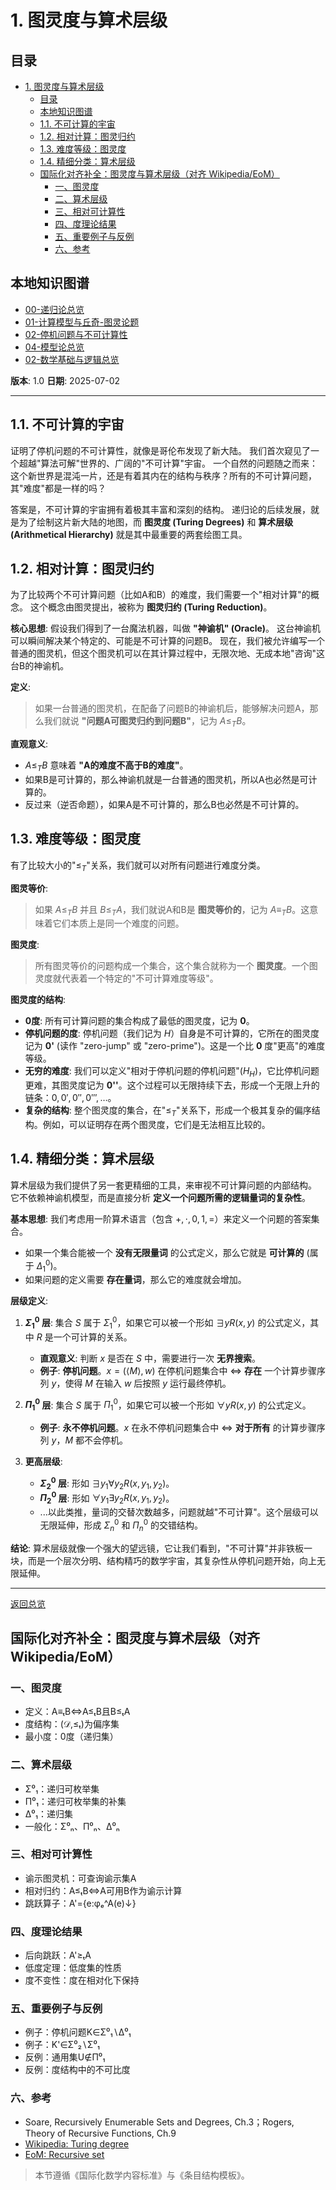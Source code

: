 # 1. 图灵度与算术层级

<!-- 本地目录区块 -->
## 目录

- [1. 图灵度与算术层级](#1-图灵度与算术层级)
  - [目录](#目录)
  - [本地知识图谱](#本地知识图谱)
  - [1.1. 不可计算的宇宙](#11-不可计算的宇宙)
  - [1.2. 相对计算：图灵归约](#12-相对计算图灵归约)
  - [1.3. 难度等级：图灵度](#13-难度等级图灵度)
  - [1.4. 精细分类：算术层级](#14-精细分类算术层级)
  - [国际化对齐补全：图灵度与算术层级（对齐 Wikipedia/EoM）](#国际化对齐补全图灵度与算术层级对齐-wikipediaeom)
    - [一、图灵度](#一图灵度)
    - [二、算术层级](#二算术层级)
    - [三、相对可计算性](#三相对可计算性)
    - [四、度理论结果](#四度理论结果)
    - [五、重要例子与反例](#五重要例子与反例)
    - [六、参考](#六参考)

<!-- 本地知识图谱区块 -->
## 本地知识图谱

- [00-递归论总览](./00-递归论总览.md)
- [01-计算模型与丘奇-图灵论题](./01-计算模型与丘奇-图灵论题.md)
- [02-停机问题与不可计算性](./02-停机问题与不可计算性.md)
- [04-模型论总览](../04-模型论/00-模型论总览.md)
- [02-数学基础与逻辑总览](../00-数学基础与逻辑总览.md)

**版本**: 1.0
**日期**: 2025-07-02

---

## 1.1. 不可计算的宇宙

证明了停机问题的不可计算性，就像是哥伦布发现了新大陆。
我们首次窥见了一个超越"算法可解"世界的、广阔的"不可计算"宇宙。
一个自然的问题随之而来：这个新世界是混沌一片，还是有着其内在的结构与秩序？所有的不可计算问题，其"难度"都是一样的吗？

答案是，不可计算的宇宙拥有着极其丰富和深刻的结构。
递归论的后续发展，就是为了绘制这片新大陆的地图，而 **图灵度 (Turing Degrees)** 和 **算术层级 (Arithmetical Hierarchy)** 就是其中最重要的两套绘图工具。

## 1.2. 相对计算：图灵归约

为了比较两个不可计算问题（比如A和B）的难度，我们需要一个"相对计算"的概念。
这个概念由图灵提出，被称为 **图灵归约 (Turing Reduction)**。

**核心思想**:
假设我们得到了一台魔法机器，叫做 **"神谕机" (Oracle)**。
这台神谕机可以瞬间解决某个特定的、可能是不可计算的问题B。
现在，我们被允许编写一个普通的图灵机，但这个图灵机可以在其计算过程中，无限次地、无成本地"咨询"这台B的神谕机。

**定义**:
> 如果一台普通的图灵机，在配备了问题B的神谕机后，能够解决问题A，那么我们就说 **"问题A可图灵归约到问题B"**，记为 $A \le_T B$。

**直观意义**:

- $A \le_T B$ 意味着 **"A的难度不高于B的难度"**。
- 如果B是可计算的，那么神谕机就是一台普通的图灵机，所以A也必然是可计算的。
- 反过来（逆否命题），如果A是不可计算的，那么B也必然是不可计算的。

## 1.3. 难度等级：图灵度

有了比较大小的"$\le_T$"关系，我们就可以对所有问题进行难度分类。

**图灵等价**:
> 如果 $A \le_T B$ 并且 $B \le_T A$，我们就说A和B是 **图灵等价的**，记为 $A \equiv_T B$。这意味着它们本质上是同一个难度的问题。

**图灵度**:
> 所有图灵等价的问题构成一个集合，这个集合就称为一个 **图灵度**。一个图灵度就代表着一个特定的"不可计算难度等级"。

**图灵度的结构**:

- **0度**: 所有可计算问题的集合构成了最低的图灵度，记为 **0**。
- **停机问题的度**: 停机问题（我们记为 $H$）自身是不可计算的，它所在的图灵度记为 **0'** (读作 "zero-jump" 或 "zero-prime")。这是一个比 **0** 度"更高"的难度等级。
- **无穷的难度**: 我们可以定义"相对于停机问题的停机问题"($H_H$)，它比停机问题更难，其图灵度记为 **0''**。这个过程可以无限持续下去，形成一个无限上升的链条：$0, 0', 0'', 0''', \dots$。
- **复杂的结构**: 整个图灵度的集合，在"$\le_T$"关系下，形成一个极其复杂的偏序结构。例如，可以证明存在两个图灵度，它们是无法相互比较的。

## 1.4. 精细分类：算术层级

算术层级为我们提供了另一套更精细的工具，来审视不可计算问题的内部结构。
它不依赖神谕机模型，而是直接分析 **定义一个问题所需的逻辑量词的复杂性**。

**基本思想**:
我们考虑用一阶算术语言（包含 $+, \cdot, 0, 1, =$）来定义一个问题的答案集合。

- 如果一个集合能被一个 **没有无限量词** 的公式定义，那么它就是 **可计算的** (属于 $\Delta_1^0$)。
- 如果问题的定义需要 **存在量词**，那么它的难度就会增加。

**层级定义**:

1. **$\Sigma_1^0$ 层**: 集合 $S$ 属于 $\Sigma_1^0$，如果它可以被一个形如 $\exists y R(x, y)$ 的公式定义，其中 $R$ 是一个可计算的关系。
    - **直观意义**: 判断 $x$ 是否在 $S$ 中，需要进行一次 **无界搜索**。
    - **例子**: **停机问题**。$x = (\langle M \rangle, w)$ 在停机问题集合中 $\iff$ **存在** 一个计算步骤序列 $y$，使得 $M$ 在输入 $w$ 后按照 $y$ 运行最终停机。

2. **$\Pi_1^0$ 层**: 集合 $S$ 属于 $\Pi_1^0$，如果它可以被一个形如 $\forall y R(x, y)$ 的公式定义。
    - **例子**: **永不停机问题**。$x$ 在永不停机问题集合中 $\iff$ **对于所有** 的计算步骤序列 $y$，$M$ 都不会停机。

3. **更高层级**:
    - **$\Sigma_2^0$ 层**: 形如 $\exists y_1 \forall y_2 R(x, y_1, y_2)$。
    - **$\Pi_2^0$ 层**: 形如 $\forall y_1 \exists y_2 R(x, y_1, y_2)$。
    - ...以此类推，量词的交替次数越多，问题就越"不可计算"。这个层级可以无限延伸，形成 $\Sigma_n^0$ 和 $\Pi_n^0$ 的交错结构。

**结论**:
算术层级就像一个强大的望远镜，它让我们看到，"不可计算"并非铁板一块，而是一个层次分明、结构精巧的数学宇宙，其复杂性从停机问题开始，向上无限延伸。

---
[返回总览](./00-递归论总览.md)

## 国际化对齐补全：图灵度与算术层级（对齐 Wikipedia/EoM）

### 一、图灵度

- 定义：A≡ₜB⇔A≤ₜB且B≤ₜA
- 度结构：(𝒟,≤ₜ)为偏序集
- 最小度：0度（递归集）

### 二、算术层级

- Σ⁰₁：递归可枚举集
- Π⁰₁：递归可枚举集的补集
- Δ⁰₁：递归集
- 一般化：Σ⁰ₙ、Π⁰ₙ、Δ⁰ₙ

### 三、相对可计算性

- 谕示图灵机：可查询谕示集A
- 相对归约：A≤ₜB⇔A可用B作为谕示计算
- 跳跃算子：A'={e:φₑ^A(e)↓}

### 四、度理论结果

- 后向跳跃：A'≥ₜA
- 低度定理：低度集的性质
- 度不变性：度在相对化下保持

### 五、重要例子与反例

- 例子：停机问题K∈Σ⁰₁∖Δ⁰₁
- 例子：K'∈Σ⁰₂∖Σ⁰₁
- 反例：通用集U∉Π⁰₁
- 反例：度结构中的不可比度

### 六、参考

- Soare, Recursively Enumerable Sets and Degrees, Ch.3；Rogers, Theory of Recursive Functions, Ch.9
- [Wikipedia: Turing degree](https://en.wikipedia.org/wiki/Turing_degree)
- [EoM: Recursive set](https://encyclopediaofmath.org/wiki/Recursive_set)

> 本节遵循《国际化数学内容标准》与《条目结构模板》。
